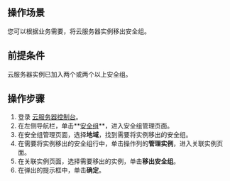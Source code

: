 ## 操作场景

您可以根据业务需要，将云服务器实例移出安全组。

## 前提条件

云服务器实例已加入两个或两个以上安全组。

## 操作步骤

1. 登录 [云服务器控制台](https://console.cloud.tencent.com/cvm/index)。
2. 在左侧导航栏，单击**[安全组](https://console.cloud.tencent.com/cvm/securitygroup)**，进入安全组管理页面。
3. 在安全组管理页面，选择**地域**，找到需要将实例移出的安全组。
4. 在需要将实例移出的安全组行中，单击操作列的**管理实例**，进入关联实例页面。
5. 在关联实例页面，选择需要移出的实例，单击**移出安全组**。
6. 在弹出的提示框中，单击**确定**。


